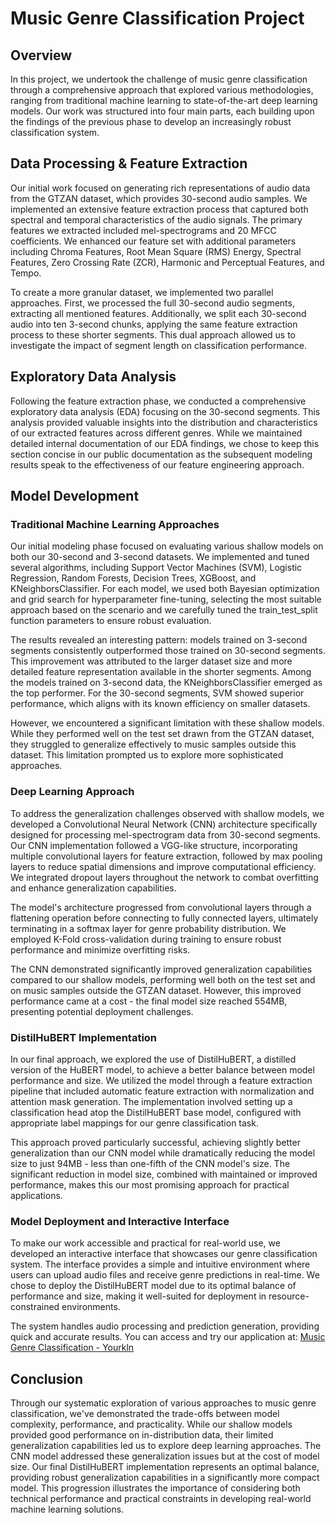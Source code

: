 # Music Genre Classification Project

## Overview
In this project, we undertook the challenge of music genre classification through a comprehensive approach that explored various methodologies, ranging from traditional machine learning to state-of-the-art deep learning models. Our work was structured into four main parts, each building upon the findings of the previous phase to develop an increasingly robust classification system.

## Data Processing & Feature Extraction
Our initial work focused on generating rich representations of audio data from the GTZAN dataset, which provides 30-second audio samples. We implemented an extensive feature extraction process that captured both spectral and temporal characteristics of the audio signals. The primary features we extracted included mel-spectrograms and 20 MFCC coefficients. We enhanced our feature set with additional parameters including Chroma Features, Root Mean Square (RMS) Energy, Spectral Features, Zero Crossing Rate (ZCR), Harmonic and Perceptual Features, and Tempo.

To create a more granular dataset, we implemented two parallel approaches. First, we processed the full 30-second audio segments, extracting all mentioned features. Additionally, we split each 30-second audio into ten 3-second chunks, applying the same feature extraction process to these shorter segments. This dual approach allowed us to investigate the impact of segment length on classification performance.

## Exploratory Data Analysis
Following the feature extraction phase, we conducted a comprehensive exploratory data analysis (EDA) focusing on the 30-second segments. This analysis provided valuable insights into the distribution and characteristics of our extracted features across different genres. While we maintained detailed internal documentation of our EDA findings, we chose to keep this section concise in our public documentation as the subsequent modeling results speak to the effectiveness of our feature engineering approach.

## Model Development

### Traditional Machine Learning Approaches
Our initial modeling phase focused on evaluating various shallow models on both our 30-second and 3-second datasets. We implemented and tuned several algorithms, including Support Vector Machines (SVM), Logistic Regression, Random Forests, Decision Trees, XGBoost, and KNeighborsClassifier. For each model, we used both Bayesian optimization and grid search for hyperparameter fine-tuning, selecting the most suitable approach based on the scenario and we carefully tuned the train_test_split function parameters to ensure robust evaluation.

The results revealed an interesting pattern: models trained on 3-second segments consistently outperformed those trained on 30-second segments. This improvement was attributed to the larger dataset size and more detailed feature representation available in the shorter segments. Among the models trained on 3-second data, the KNeighborsClassifier emerged as the top performer. For the 30-second segments, SVM showed superior performance, which aligns with its known efficiency on smaller datasets.

However, we encountered a significant limitation with these shallow models. While they performed well on the test set drawn from the GTZAN dataset, they struggled to generalize effectively to music samples outside this dataset. This limitation prompted us to explore more sophisticated approaches.

### Deep Learning Approach
To address the generalization challenges observed with shallow models, we developed a Convolutional Neural Network (CNN) architecture specifically designed for processing mel-spectrogram data from 30-second segments. Our CNN implementation followed a VGG-like structure, incorporating multiple convolutional layers for feature extraction, followed by max pooling layers to reduce spatial dimensions and improve computational efficiency. We integrated dropout layers throughout the network to combat overfitting and enhance generalization capabilities.

The model's architecture progressed from convolutional layers through a flattening operation before connecting to fully connected layers, ultimately terminating in a softmax layer for genre probability distribution. We employed K-Fold cross-validation during training to ensure robust performance and minimize overfitting risks.

The CNN demonstrated significantly improved generalization capabilities compared to our shallow models, performing well both on the test set and on music samples outside the GTZAN dataset. However, this improved performance came at a cost - the final model size reached 554MB, presenting potential deployment challenges.

### DistilHuBERT Implementation
In our final approach, we explored the use of DistilHuBERT, a distilled version of the HuBERT model, to achieve a better balance between model performance and size. We utilized the model through a feature extraction pipeline that included automatic feature extraction with normalization and attention mask generation. The implementation involved setting up a classification head atop the DistilHuBERT base model, configured with appropriate label mappings for our genre classification task.

This approach proved particularly successful, achieving slightly better generalization than our CNN model while dramatically reducing the model size to just 94MB - less than one-fifth of the CNN model's size. The significant reduction in model size, combined with maintained or improved performance, makes this our most promising approach for practical applications.

### Model Deployment and Interactive Interface
To make our work accessible and practical for real-world use, we developed an interactive interface that showcases our genre classification system. The interface provides a simple and intuitive environment where users can upload audio files and receive genre predictions in real-time. We chose to deploy the DistilHuBERT model due to its optimal balance of performance and size, making it well-suited for deployment in resource-constrained environments.

The system handles audio processing and prediction generation, providing quick and accurate results. You can access and try our application at: [Music Genre Classification - Yourkln](https://yourkln.com/mcproject)

## Conclusion
Through our systematic exploration of various approaches to music genre classification, we've demonstrated the trade-offs between model complexity, performance, and practicality. While our shallow models provided good performance on in-distribution data, their limited generalization capabilities led us to explore deep learning approaches. The CNN model addressed these generalization issues but at the cost of model size. Our final DistilHuBERT implementation represents an optimal balance, providing robust generalization capabilities in a significantly more compact model. This progression illustrates the importance of considering both technical performance and practical constraints in developing real-world machine learning solutions.
